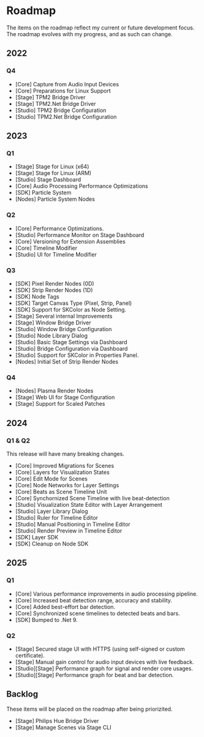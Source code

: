 # Roadmap
The items on the roadmap reflect my current or future development focus. The roadmap evolves with my progress, and as such can change. 

## 2022
### Q4

- [Core] Capture from Audio Input Devices
- [Core] Preparations for Linux Support
- [Stage] TPM2 Bridge Driver
- [Stage] TPM2.Net Bridge Driver
- [Studio] TPM2 Bridge Configuration
- [Studio] TPM2.Net Bridge Configuration

## 2023
### Q1

- [Stage] Stage for Linux (x64)
- [Stage] Stage for Linux (ARM)
- [Studio] Stage Dashboard
- [Core] Audio Processing Performance Optimizations
- [SDK] Particle System
- [Nodes] Particle System Nodes

### Q2
- [Core] Performance Optimizations. 
- [Studio] Performance Monitor on Stage Dashboard
- [Core] Versioning for Extension Assemblies
- [Core] Timeline Modifier
- [Studio] UI for Timeline Modifier

### Q3
- [SDK] Pixel Render Nodes (0D)
- [SDK] Strip Render Nodes (1D)
- [SDK] Node Tags
- [SDK] Target Canvas Type (Pixel, Strip, Panel)
- [SDK] Support for SKColor as Node Setting.
- [Stage] Several internal Improvements
- [Stage] Window Bridge Driver
- [Studio] Window Bridge Configuration
- [Studio] Node Library Dialog
- [Studio] Basic Stage Settings via Dashboard
- [Studio] Bridge Configuration via Dashboard
- [Studio] Support for SKColor in Properties Panel.
- [Nodes] Initial Set of Strip Render Nodes

### Q4
- [Nodes] Plasma Render Nodes
- [Stage] Web UI for Stage Configuration
- [Stage] Support for Scaled Patches

## 2024
### Q1 & Q2
This release will have many breaking changes. 

- [Core] Improved Migrations for Scenes
- [Core] Layers for Visualization States
- [Core] Edit Mode for Scenes
- [Core] Node Networks for Layer Settings
- [Core] Beats as Scene Timeline Unit
- [Core] Synchornized Scene Timeline with live beat-detection
- [Studio] Visualization State Editor with Layer Arrangement
- [Studio] Layer Library Dialog
- [Studio] Ruler for Timeline Editor
- [Studio] Manual Positioning in Timeline Editor
- [Studio] Render Preview in Timeline Editor
- [SDK] Layer SDK
- [SDK] Cleanup on Node SDK

## 2025
### Q1
- [Core] Various performance improvements in audio processing pipeline.
- [Core] Increased beat detection range, accuracy and stability.
- [Core] Added best-effort bar detection.
- [Core] Synchronized scene timelines to detected beats and bars.
- [SDK] Bumped to .Net 9. 

### Q2
- [Stage] Secured stage UI with HTTPS (using self-signed or custom certificate).
- [Stage] Manual gain control for audio input devices with live feedback. 
- [Studio][Stage] Performance graph for signal and render core usages.
- [Studio][Stage] Performance graph for beat and bar detection. 

## Backlog
These items will be placed on the roadmap after being priorizited. 

- [Stage] Philips Hue Bridge Driver
- [Stage] Manage Scenes via Stage CLI
